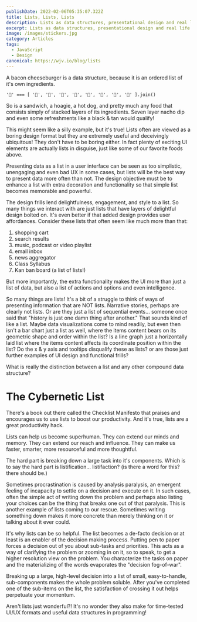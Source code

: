 ```yaml
---
publishDate: 2022-02-06T05:35:07.322Z
title: Lists, Lists, Lists
description: Lists as data structures, presentational design and real life things.
excerpt: Lists as data structures, presentational design and real life things.
image: /images/stickers.jpg
category: Articles
tags:
  - JavaScript
  - Design
canonical: https://wjv.io/blog/lists
---
```


A bacon cheeseburger is a data structure, because it is an ordered list of it's own ingredients.

```
'🍔' === [ '🍞', '🥬', '🍅', '🧅', '🧀', '🥓', '🥩', '🍞' ].join()
```

So is a sandwich, a hoagie, a hot dog, and pretty much any food that consists simply of stacked layers of its ingredients. Seven layer nacho dip and even some refreshments like a black & tan would qualify!

This might seem like a silly example, but it's true! Lists often are viewed as a boring design format but they are extremely useful and deceivingly ubiquitous! They don't have to be boring either. In fact plenty of exciting UI elements are actually lists in disguise, just like some of our favorite foods above.

Presenting data as a list in a user interface can be seen as too simplistic, unengaging and even bad UX in some cases, but lists will be the best way to present data more often than not. The design objective must be to enhance a list with extra decoration and functionality so that simple list becomes memorable and powerful.

The design frills lend delightfulness, engagement, and style to a list. So many things we interact with are just lists that have layers of delightful design bolted on. It's even better if that added design provides user affordances. Consider these lists that often seem like much more than that:

1. shopping cart
2. search results
3. music, podcast or video playlist
4. email inbox
5. news aggregator
6. Class Syllabus
7. Kan ban board (a list of lists!)

But more importantly, the extra functionality makes the UI more than just a list of data, but also a list of actions and options and even intelligence.

So many things are lists! It's a bit of a struggle to think of ways of presenting information that are NOT lists. Narrative stories, perhaps are clearly not lists. Or are they just a list of sequential events... someone once said that "history is just one damn thing after another." That sounds kind of like a list. Maybe data visualizations come to mind readily, but even then isn't a bar chart just a list as well, where the items content bears on its geometric shape and order within the list? Is a line graph just a horizontally laid list where the items content affects its coordinate position within the list? Do the x & y axis and tooltips disqualify these as lists? or are those just further examples of UI design and functional frills?

What is really the distinction between a list and any other compound data structure?

# The Cybernetic List

There's a book out there called the Checklist Manifesto that praises and encourages us to use lists to boost our productivity. And it's true, lists are a great productivity hack.

Lists can help us become superhuman. They can extend our minds and memory. 
They can extend our reach and influence. They can make us faster, smarter, more resourceful and more thoughtful.

The hard part is breaking down a large task into it's components. 
Which is to say the hard part is listification... listifaction? (is there a word for this? there should be.)

Sometimes procrastination is caused by analysis paralysis, an emergent feeling of incapacity to settle on a decision and execute on it. 
In such cases, often the simple act of writing down the problem and perhaps also listing your choices can be the thing that breaks one out of that paralysis. 
This is another example of lists coming to our rescue. Sometimes writing something down makes it more concrete than merely thinking on it or talking about it ever could.

It's why lists can be so helpful. The list becomes a de-facto decision or at least is an enabler of the decision making process.
Putting pen to paper forces a decision out of you about sub-tasks and priorities. This acts as a way of clarifying the problem or zooming in on it, so to speak, to get a higher resolution view on the problem. 
You characterize the tasks on paper and the materializing of the words evaporates the "decision fog-of-war".

Breaking up a large, high-level decision into a list of small, easy-to-handle, sub-components makes the whole problem soluble. After you've completed one of the sub-items on the list, the satisfaction of crossing it out helps perpetuate your momentum. 

Aren't lists just wonderful?! It's no wonder they also make for time-tested UI/UX formats and useful data structures in programming!
